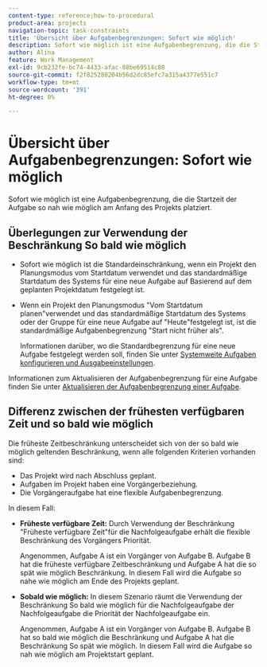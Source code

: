 ```yaml
---
content-type: reference;how-to-procedural
product-area: projects
navigation-topic: task-constraints
title: 'Übersicht über Aufgabenbegrenzungen: Sofort wie möglich'
description: Sofort wie möglich ist eine Aufgabenbegrenzung, die die Startzeit der Aufgabe so nah wie möglich am Anfang des Projekts platziert.
author: Alina
feature: Work Management
exl-id: 9cb232fe-bc74-4433-afac-88be69514c88
source-git-commit: f2f825280204b56d2dc85efc7a315a4377e551c7
workflow-type: tm+mt
source-wordcount: '391'
ht-degree: 0%

---
```


# Übersicht über Aufgabenbegrenzungen: Sofort wie möglich

Sofort wie möglich ist eine Aufgabenbegrenzung, die die Startzeit der Aufgabe so nah wie möglich am Anfang des Projekts platziert.

## Überlegungen zur Verwendung der Beschränkung So bald wie möglich

* Sofort wie möglich ist die Standardeinschränkung, wenn ein Projekt den Planungsmodus vom Startdatum verwendet und das standardmäßige Startdatum des Systems für eine neue Aufgabe auf Basierend auf dem geplanten Projektdatum festgelegt ist.

* Wenn ein Projekt den Planungsmodus &quot;Vom Startdatum planen&quot;verwendet und das standardmäßige Startdatum des Systems oder der Gruppe für eine neue Aufgabe auf &quot;Heute&quot;festgelegt ist, ist die standardmäßige Aufgabenbegrenzung &quot;Start nicht früher als&quot;.

  Informationen darüber, wo die Standardbegrenzung für eine neue Aufgabe festgelegt werden soll, finden Sie unter [Systemweite Aufgaben konfigurieren und Ausgabeeinstellungen](../../../administration-and-setup/set-up-workfront/configure-system-defaults/set-task-issue-preferences.md).

Informationen zum Aktualisieren der Aufgabenbegrenzung für eine Aufgabe finden Sie unter [Aktualisieren der Aufgabenbegrenzung einer Aufgabe](../../../manage-work/tasks/task-constraints/update-task-constraint-of-task.md).

<!--
<div data-mc-conditions="QuicksilverOrClassic.Draft mode">
<p>(NOTE: replaced with new article linked above) </p>
<p>To update the Task Constraint to As Soon As Possible: </p>
<ol>
<li value="1">Go to a task whose Task Constraint you want to update.</li>
<li value="2"> <p data-mc-conditions="QuicksilverOrClassic.Quicksilver">Click the <strong>More</strong> icon <img src="assets/qs-more-icon-on-an-object.png"> next to the task name, then click <strong>Edit</strong>.</p> </li>
<li value="3"> <p>In the <strong>Overview</strong> section, expand the <strong>Task Constraint</strong> drop-down menu.</p> </li>
<li value="4"> <p>Select <strong>As Soon As Possible</strong>.</p> </li>
<li value="5">Click <strong>Save Changes</strong>. </li>
</ol>
</div>
-->

## Differenz zwischen der frühesten verfügbaren Zeit und so bald wie möglich

<!--
<p data-mc-conditions="QuicksilverOrClassic.Draft mode">(NOTE: [! This section is duplicated in "Earliest Available Time"])&nbsp;</p>
-->

Die früheste Zeitbeschränkung unterscheidet sich von der so bald wie möglich geltenden Beschränkung, wenn alle folgenden Kriterien vorhanden sind:

* Das Projekt wird nach Abschluss geplant.
* Aufgaben im Projekt haben eine Vorgängerbeziehung.
* Die Vorgängeraufgabe hat eine flexible Aufgabenbegrenzung.

In diesem Fall:

* **Früheste verfügbare Zeit:** Durch Verwendung der Beschränkung &quot;Früheste verfügbare Zeit&quot;für die Nachfolgeaufgabe erhält die flexible Beschränkung des Vorgängers Priorität.

  Angenommen, Aufgabe A ist ein Vorgänger von Aufgabe B. Aufgabe B hat die früheste verfügbare Zeitbeschränkung und Aufgabe A hat die so spät wie möglich Beschränkung. In diesem Fall wird die Aufgabe so nahe wie möglich am Ende des Projekts geplant.

* **Sobald wie möglich:** In diesem Szenario räumt die Verwendung der Beschränkung So bald wie möglich für die Nachfolgeaufgabe der Nachfolgeaufgabe die Priorität der Nachfolgeaufgabe ein.

  Angenommen, Aufgabe A ist ein Vorgänger von Aufgabe B. Aufgabe B hat so bald wie möglich die Beschränkung und Aufgabe A hat die Beschränkung So spät wie möglich. In diesem Fall wird die Aufgabe so nah wie möglich am Projektstart geplant.
